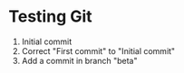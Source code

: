 # Testing Git
1. Initial commit
2. Correct "First commit" to "Initial commit"
3. Add a commit in branch "beta"
